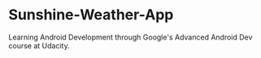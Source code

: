 # Sunshine-Weather-App

Learning Android Development through Google's Advanced Android Dev course at Udacity.
